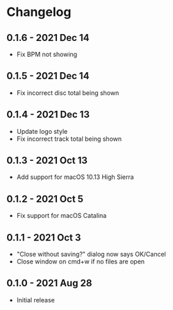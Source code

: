 # Changelog

## 0.1.6 - 2021 Dec 14
- Fix BPM not showing

## 0.1.5 - 2021 Dec 14
- Fix incorrect disc total being shown

## 0.1.4 - 2021 Dec 13
- Update logo style
- Fix incorrect track total being shown

## 0.1.3 - 2021 Oct 13
- Add support for macOS 10.13 High Sierra

## 0.1.2 - 2021 Oct 5
- Fix support for macOS Catalina

## 0.1.1 - 2021 Oct 3
- "Close without saving?" dialog now says OK/Cancel
- Close window on cmd+w if no files are open

## 0.1.0 - 2021 Aug 28
- Initial release
